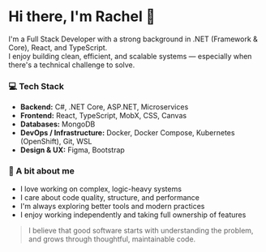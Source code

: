 # Hi there, I'm Rachel 👋

I'm a Full Stack Developer with a strong background in .NET (Framework & Core), React, and TypeScript.  
I enjoy building clean, efficient, and scalable systems — especially when there's a technical challenge to solve.

### 💻 Tech Stack
- **Backend:** C#, .NET Core, ASP.NET, Microservices
- **Frontend:** React, TypeScript, MobX, CSS, Canvas
- **Databases:** MongoDB
- **DevOps / Infrastructure:** Docker, Docker Compose, Kubernetes (OpenShift), Git, WSL
- **Design & UX:** Figma, Bootstrap

### 🧩 A bit about me
- I love working on complex, logic-heavy systems
- I care about code quality, structure, and performance
- I'm always exploring better tools and modern practices
- I enjoy working independently and taking full ownership of features

> I believe that good software starts with understanding the problem, and grows through thoughtful, maintainable code.

